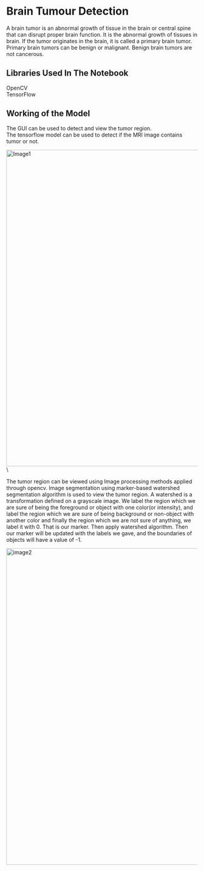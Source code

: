 # Brain Tumour Detection
A brain tumor is an abnormal growth of tissue in the brain or central spine that can disrupt proper brain function. It is the abnormal growth of tissues in brain. If the tumor originates in the brain, it is called a primary brain tumor. Primary brain tumors can be benign or malignant. Benign brain tumors are not cancerous.

## Libraries Used In The Notebook
OpenCV \
TensorFlow

## Working of the Model
The GUI can be used to detect and view the tumor region. \
The tensorflow model can be used to detect if the MRI image contains tumor or not.

<img width="831" alt="Image1" src="https://github.com/Snehalshetye18/Brain-Tumour-Detection-CodeClause/assets/95187893/c05f9224-e249-4938-aee4-101d576eeffd"> \

The tumor region can be viewed using Image processing methods applied through opencv. Image segmentation using marker-based watershed segmentation algorithm is used to view the tumor region. A watershed is a transformation defined on a grayscale image. We label the region which we are sure of being the foreground or object with one color(or intensity), and label the region which we are sure of being background or non-object with another color and finally the region which we are not sure of anything, we label it with 0. That is our marker. Then apply watershed algorithm. Then our marker will be updated with the labels we gave, and the boundaries of objects will have a value of -1.

<img width="831" alt="image2" src="https://github.com/Snehalshetye18/Brain-Tumour-Detection-CodeClause/assets/95187893/70d941b8-0c50-4978-b6ae-04ad1af31a6b">
